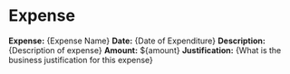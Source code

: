 # Expense

**Expense:** {Expense Name}
**Date:** {Date of Expenditure}
**Description:** {Description of expense}
**Amount:** ${amount}
**Justification:** {What is the business justification for this expense}